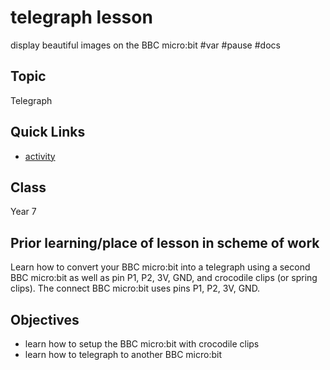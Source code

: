 # telegraph lesson

display beautiful images on the BBC micro:bit #var #pause #docs

## Topic

Telegraph

## Quick Links

* [activity](/microbit/lessons/telegraph/activity)

## Class

Year 7

## Prior learning/place of lesson in scheme of work

Learn how to convert your BBC micro:bit into a telegraph using a second BBC micro:bit as well as pin P1, P2, 3V, GND, and crocodile clips (or spring clips). The connect BBC micro:bit uses pins P1, P2, 3V, GND.

## Objectives

* learn how to setup the BBC micro:bit with crocodile clips
* learn how to telegraph to another BBC micro:bit

